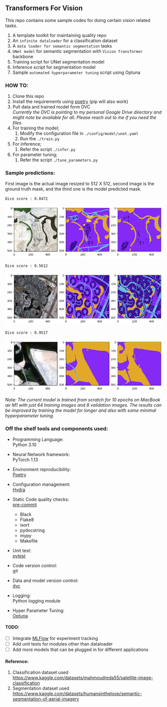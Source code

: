 ## Transformers For Vision

This repo contains some sample codes for doing certain vision related tasks.

1. A template toolkit for maintaining quality repo
2. An `infinite dataloader` for a classification dataset
3. A `data loader for semantic segmentation` tasks
4. `UNet model` for semantic segmentation with `Vision Transformer` backbone
5. Training script for UNet segmentation model
6. Inference script for segmentation model
7. Sample `automated hyperparameter tuning` script using Optuna


### HOW TO:
1. Clone this repo
2. Install the requirements using [poetry](https://python-poetry.org/docs/basic-usage/) (pip will also work)
3. Pull data and trained model form DVC \
*Currently the DVC is pointing to my personal Google Drive directory and might note be available for all.
Please reach out to me if you need the files.*
4. For training the model;
   1. Modify the configuration file in `./config/model/unet.yaml`
   2. Run the `./train.py`
5. For inference;
   1. Refer the script `./infer.py`
6. For parameter tuning;
   1. Refer the script `./tune_parameters.py`

### Sample predictions:

First image is the actual image resized to 512 X 512,
 second image is the ground truth mask,
and the third one is the model predicted mask.


    Dice score : 0.8472




![png](./artefacts/readme_images/sample_predictions_4_5.png)



    Dice score : 0.5612




![png](./artefacts/readme_images/sample_predictions_4_7.png)



    Dice score : 0.9517




![png](./artefacts/readme_images/sample_predictions_4_9.png)



Note: *The current model is trained from scratch for 10 epochs
on MacBook air M1 with just 64 training images and 8 validation images.
The results can be improved by training the model for longer and
also with some minimal hyperparameter tuning.*


### Off the shelf tools and components used:

- Programming Language: \
Python 3.10

- Neural Network framework: \
PyTorch 1.13

- Environment reproducibility: \
[Poetry](https://python-poetry.org/)

- Configuration management: \
  [Hydra](https://hydra.cc/docs/intro/)

- Static Code quality checks: \
[pre-commit](https://pre-commit.com/)
   - Black
   - Flake8
   - isort
   - pydocstring
   - mypy
   - Makefile
- Unit test: \
[pytest](https://docs.pytest.org/en/7.2.x/)

- Code version control: \
git

- Data and model version control: \
[dvc](https://dvc.org/)

- Logging: \
Python logging module

- Hyper Parameter Tuning: \
[Optuna](https://optuna.org/)


#### TODO:
- [ ] Integrate [MLFlow](https://mlflow.org/) for experiment tracking
- [ ] Add unit tests for modules other than dataloader
- [ ] Add more models that can be plugged in for different applications

#### Reference:
1. Classification dataset used
https://www.kaggle.com/datasets/mahmoudreda55/satellite-image-classification
2. Segmentation dataset used
https://www.kaggle.com/datasets/humansintheloop/semantic-segmentation-of-aerial-imagery

